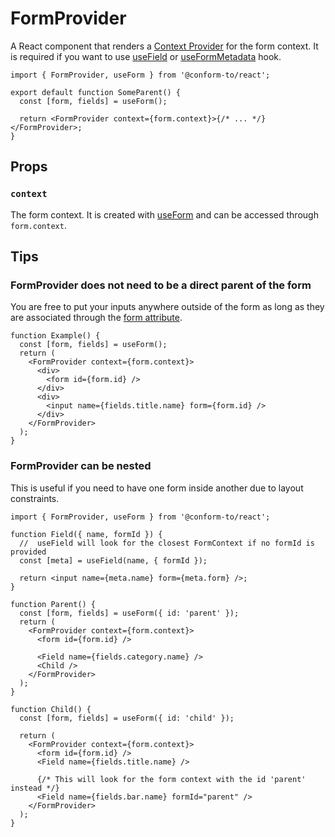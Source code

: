 # FormProvider

A React component that renders a [Context Provider](https://react.dev/reference/react/createContext#provider) for the form context. It is required if you want to use [useField](./useField.md) or [useFormMetadata](./useFormMetadata.md) hook.

```tsx
import { FormProvider, useForm } from '@conform-to/react';

export default function SomeParent() {
  const [form, fields] = useForm();

  return <FormProvider context={form.context}>{/* ... */}</FormProvider>;
}
```

## Props

### `context`

The form context. It is created with [useForm](./useForm.md) and can be accessed through `form.context`.

## Tips

### FormProvider does not need to be a direct parent of the form

You are free to put your inputs anywhere outside of the form as long as they are associated through the [form attribute](https://developer.mozilla.org/en-US/docs/Web/API/HTMLInputElement#instance_properties_related_to_the_parent_form).

```tsx
function Example() {
  const [form, fields] = useForm();
  return (
    <FormProvider context={form.context}>
      <div>
        <form id={form.id} />
      </div>
      <div>
        <input name={fields.title.name} form={form.id} />
      </div>
    </FormProvider>
  );
}
```

### FormProvider can be nested

This is useful if you need to have one form inside another due to layout constraints.

```tsx
import { FormProvider, useForm } from '@conform-to/react';

function Field({ name, formId }) {
  //  useField will look for the closest FormContext if no formId is provided
  const [meta] = useField(name, { formId });

  return <input name={meta.name} form={meta.form} />;
}

function Parent() {
  const [form, fields] = useForm({ id: 'parent' });
  return (
    <FormProvider context={form.context}>
      <form id={form.id} />

      <Field name={fields.category.name} />
      <Child />
    </FormProvider>
  );
}

function Child() {
  const [form, fields] = useForm({ id: 'child' });

  return (
    <FormProvider context={form.context}>
      <form id={form.id} />
      <Field name={fields.title.name} />

      {/* This will look for the form context with the id 'parent' instead */}
      <Field name={fields.bar.name} formId="parent" />
    </FormProvider>
  );
}
```
